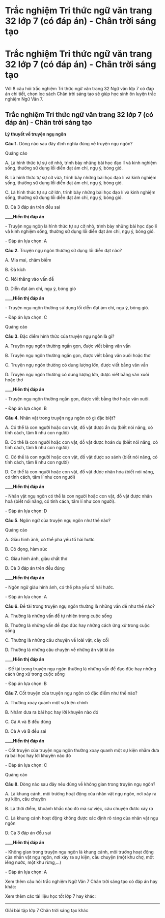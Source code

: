 # Trắc nghiệm Tri thức ngữ văn trang 32 lớp 7 (có đáp án) - Chân trời sáng tạo

# Trắc nghiệm Tri thức ngữ văn trang 32 lớp 7 (có đáp án) - Chân trời sáng tạo

Với 8 câu hỏi trắc nghiệm Tri thức ngữ văn trang 32 Ngữ văn lớp 7 có đáp án chi tiết, chọn lọc sách Chân trời sáng tạo sẽ giúp học sinh ôn luyện trắc nghiệm Ngữ Văn 7.

## Trắc nghiệm Tri thức ngữ văn trang 32 lớp 7 (có đáp án) - Chân trời sáng tạo

**Lý thuyết về truyện ngụ ngôn**

**Câu 1.** Dòng nào sau đây định nghĩa đúng về truyện ngụ ngôn?

Quảng cáo

A. Là hình thức tự sự cỡ nhỏ, trình bày những bài học đạo lí và kinh nghiệm sống, thường sử dụng lối diễn đạt ám chỉ, ngụ ý, bóng gió.

B. Là hình thức tự sự cỡ vừa, trình bày những bài học đạo lí và kinh nghiệm sống, thường sử dụng lối diễn đạt ám chỉ, ngụ ý, bóng gió.

C. Là hình thức tự sự cỡ lớn, trình bày những bài học đạo lí và kinh nghiệm sống, thường sử dụng lối diễn đạt ám chỉ, ngụ ý, bóng gió.

D. Cả 3 đáp án trên đều sai

____**Hiển thị đáp án**

\- Truyện ngụ ngôn là hình thức tự sự cỡ nhỏ, trình bày những bài học đạo lí và kinh nghiệm sống, thường sử dụng lối diễn đạt ám chỉ, ngụ ý, bóng gió.

\- Đáp án lựa chọn: A

**Câu 2.** Truyện ngụ ngôn thường sử dụng lối diễn đạt nào?

A. Mỉa mai, châm biếm

B. Đả kích

C. Nói thẳng vào vấn đề

D. Diễn đạt ám chỉ, ngụ ý, bóng gió

____**Hiển thị đáp án**

\- Truyện ngụ ngôn thường sử dụng lối diễn đạt ám chỉ, ngụ ý, bóng gió.

\- Đáp án lựa chọn: C

Quảng cáo

**Câu 3.** Đặc điểm hình thức của truyện ngụ ngôn là gì?

A. Truyện ngụ ngôn thường ngắn gọn, được viết bằng văn vần

B. Truyện ngụ ngôn thường ngắn gọn, được viết bằng văn xuôi hoặc thơ

C. Truyện ngụ ngôn thường có dung lượng lớn, được viết bằng văn vần

D. Truyện ngụ ngôn thường có dung lượng lớn, được viết bằng văn xuôi hoặc thơ

____**Hiển thị đáp án**

\- Truyện ngụ ngôn thường ngắn gọn, được viết bằng thơ hoặc văn xuôi. 

\- Đáp án lựa chọn: B

**Câu 4.** Nhân vật trong truyện ngụ ngôn có gì đặc biệt?

A. Có thể là con người hoặc con vật, đồ vật được ẩn dụ (biết nói năng, có tính cách, tâm lí như con người)

B. Có thể là con người hoặc con vật, đồ vật được hoán dụ (biết nói năng, có tính cách, tâm lí như con người)

C. Có thể là con người hoặc con vật, đồ vật được so sánh (biết nói năng, có tính cách, tâm lí như con người)

D. Có thể là con người hoặc con vật, đồ vật được nhân hóa (biết nói năng, có tính cách, tâm lí như con người)

____**Hiển thị đáp án**

\- Nhân vật ngụ ngôn có thể là con người hoặc con vật, đồ vật được nhân hoá (biết nói năng, có tính cách, tâm lí như con người). 

\- Đáp án lựa chọn: D

**Câu 5.** Ngôn ngữ của truyện ngụ ngôn như thế nào?

Quảng cáo

A. Giàu hình ảnh, có thể pha yếu tố hài hước

B. Cô đọng, hàm súc

C. Giàu hình ảnh, giàu chất thơ

D. Cả 3 đáp án trên đều đúng

____**Hiển thị đáp án**

\- Ngôn ngữ giàu hình ảnh, có thể pha yếu tố hài hước.

\- Đáp án lựa chọn: A

**Câu 6.** Đề tài trong truyện ngụ ngôn thường là những vấn đề như thế nào?

A. Thường là những vấn đề tự nhiên trong cuộc sống

B. Thường là những vấn đề đạo đức hay những cách ứng xử trong cuộc sống

C. Thường là những câu chuyện về loài vật, cây cối

D. Thường là những câu chuyện về những ân vật kì ảo

____**Hiển thị đáp án**

\- Đề tài trong truyện ngụ ngôn thường là những vấn đề đạo đức hay những cách ứng xử trong cuộc sống

\- Đáp án lựa chọn: B

**Câu 7.** Cốt truyện của truyện ngụ ngôn có đặc điểm như thế nào?

A. Thường xoay quanh một sự kiện chính

B. Nhằm đưa ra bài học hay lời khuyên nào đó

C. Cả A và B đều đúng

D. Cả A và B đều sai

____**Hiển thị đáp án**

\- Cốt truyện của truyện ngụ ngôn thường xoay quanh một sự kiện nhằm đưa ra bài học hay lời khuyên nào đó

\- Đáp án lựa chọn: C

Quảng cáo

**Câu 8.** Dòng nào sau đây nêu đúng về không gian trong truyện ngụ ngôn?

A. Là khung cảnh, môi trường hoạt động của nhân vật ngụ ngôn, nơi xảy ra sự kiện, câu chuyện

B. Là thời điểm, khoảnh khắc nào đó mà sự việc, câu chuyện đươc xảy ra

C. Là khung cảnh hoạt động không được xác định rõ ràng của nhân vật ngụ ngôn

D. Cả 3 đáp án đều sai

____**Hiển thị đáp án**

\- Không gian trong truyện ngụ ngôn là khung cảnh, môi trường hoạt động của nhân vật ngụ ngôn, nơi xảy ra sự kiện, câu chuyện (một khu chợ, một iếng nước, một khu rừng,…)

\- Đáp án lựa chọn: A

Xem thêm câu hỏi trắc nghiệm Ngữ Văn 7 Chân trời sáng tạo có đáp án hay khác:

Xem thêm các tài liệu học tốt lớp 7 hay khác:

* * *

Giải bài tập lớp 7 Chân trời sáng tạo khác
